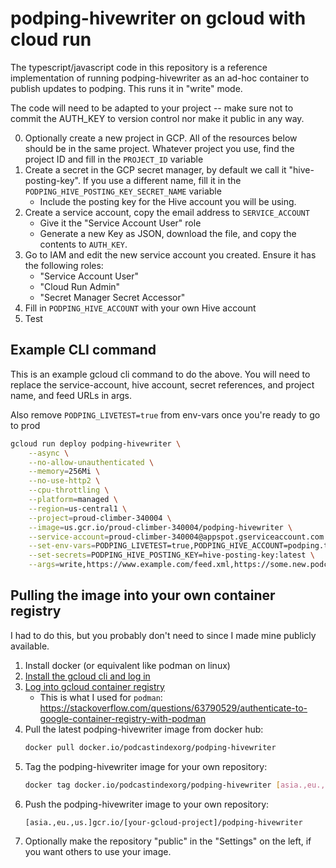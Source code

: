 # podping-hivewriter on gcloud with cloud run

The typescript/javascript code in this repository is a reference implementation of running podping-hivewriter as an ad-hoc container to publish updates to podping.  This runs it in "write" mode.

The code will need to be adapted to your project -- make sure not to commit the AUTH_KEY to version control nor make it public in any way.

0. Optionally create a new project in GCP.  All of the resources below should be in the same project.  Whatever project you use, find the project ID and fill in the `PROJECT_ID` variable
1. Create a secret in the GCP secret manager, by default we call it "hive-posting-key".  If you use a different name, fill it in the `PODPING_HIVE_POSTING_KEY_SECRET_NAME` variable
   * Include the posting key for the Hive account you will be using.
2. Create a service account, copy the email address to `SERVICE_ACCOUNT`
   * Give it the "Service Account User" role
   * Generate a new Key as JSON, download the file, and copy the contents to `AUTH_KEY`.  
3. Go to IAM and edit the new service account you created.  Ensure it has the following roles:
   * "Service Account User"
   * "Cloud Run Admin"
   * "Secret Manager Secret Accessor"
4. Fill in `PODPING_HIVE_ACCOUNT` with your own Hive account
5. Test


## Example CLI command

This is an example gcloud cli command to do the above.  You will need to replace the service-account, hive account, secret references, and project name, and feed URLs in args.

Also remove `PODPING_LIVETEST=true` from env-vars once you're ready to go to prod

```bash
gcloud run deploy podping-hivewriter \
    --async \
    --no-allow-unauthenticated \
    --memory=256Mi \
    --no-use-http2 \
    --cpu-throttling \
    --platform=managed \
    --region=us-central1 \
    --project=proud-climber-340004 \
    --image=us.gcr.io/proud-climber-340004/podping-hivewriter \
    --service-account=proud-climber-340004@appspot.gserviceaccount.com \
    --set-env-vars=PODPING_LIVETEST=true,PODPING_HIVE_ACCOUNT=podping.test,PODPING_IGNORE_CONFIG_UPDATES=true,PODPING_SANITY_CHECK=false,PODPING_MEDIUM=podcast,PODPING_REASON=live \
    --set-secrets=PODPING_HIVE_POSTING_KEY=hive-posting-key:latest \
    --args=write,https://www.example.com/feed.xml,https://some.new.podcast.live/feed.xml,http://insecure.example.com/new-feed.xml
```


## Pulling the image into your own container registry

I had to do this, but you probably don't need to since I made mine publicly available.

1. Install docker (or equivalent like podman on linux)
2. [Install the gcloud cli and log in](https://cloud.google.com/sdk/docs/install)
3. [Log into gcloud container registry](https://cloud.google.com/container-registry/docs/advanced-authentication#prereqs)
   * This is what I used for `podman`: https://stackoverflow.com/questions/63790529/authenticate-to-google-container-registry-with-podman
4. Pull the latest podping-hivewriter image from docker hub:
   ```bash
   docker pull docker.io/podcastindexorg/podping-hivewriter
   ```
5. Tag the podping-hivewriter image for your own repository:
   ```bash
   docker tag docker.io/podcastindexorg/podping-hivewriter [asia.,eu.,us.]gcr.io/[your-gcloud-project]/podping-hivewriter
   ```
6. Push the podping-hivewriter image to your own repository:
     ```bash
     [asia.,eu.,us.]gcr.io/[your-gcloud-project]/podping-hivewriter
     ```
7. Optionally make the repository "public" in the "Settings" on the left, if you want others to use your image.
